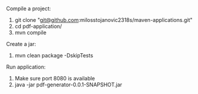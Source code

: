 Compile a project:
1. git clone "git@github.com:milosstojanovic2318s/maven-applications.git"
2. cd pdf-application/
3. mvn compile

Create a jar:
1. mvn clean package -DskipTests

Run application:
1. Make sure port 8080 is available
2. java -jar pdf-generator-0.0.1-SNAPSHOT.jar
